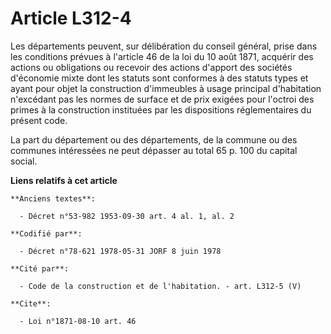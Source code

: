 # Article L312-4

Les départements peuvent, sur délibération du conseil général, prise dans les conditions prévues à l'article 46 de la loi du
10 août 1871, acquérir des actions ou obligations ou recevoir des actions d'apport des sociétés d'économie mixte dont les
statuts sont conformes à des statuts types et ayant pour objet la construction d'immeubles à usage principal d'habitation
n'excédant pas les normes de surface et de prix exigées pour l'octroi des primes à la construction instituées par les
dispositions réglementaires du présent code.

La part du département ou des départements, de la commune ou des communes intéressées ne peut dépasser au total 65 p. 100 du
capital social.

**Liens relatifs à cet article**

	**Anciens textes**:

	  - Décret n°53-982 1953-09-30 art. 4 al. 1, al. 2

	**Codifié par**:

	  - Décret n°78-621 1978-05-31 JORF 8 juin 1978

	**Cité par**:

	  - Code de la construction et de l'habitation. - art. L312-5 (V)

	**Cite**:

	  - Loi n°1871-08-10 art. 46
